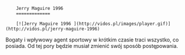 
        Jerry Maguire 1996 
        =============
        
        [![Jerry Maguire 1996 ](http://vidos.pl/images/player.gif)](http://vidos.pl/jerry-maguire-1996)
        
        
 Bogaty i wpływowy agent sportowy w krótkim czasie traci wszystko, co posiada. Od tej pory będzie musiał zmienić swój sposób postępowania.
    